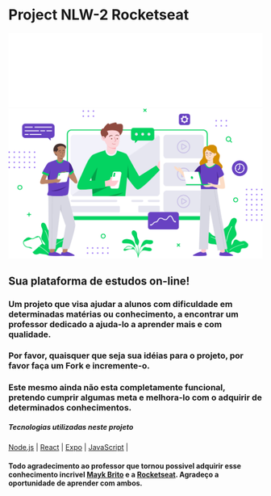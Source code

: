 # Project NLW-2 Rocketseat
<img src="public/images/logo.svg" alt="logotipo">
<img src="public/images/landing.svg" alt="Pagina">

## Sua plataforma de estudos on-line!

### Um projeto que visa ajudar a alunos com dificuldade em determinadas matérias ou conhecimento, a encontrar um professor dedicado a ajuda-lo a aprender mais e com qualidade.



### Por favor, quaisquer que seja sua idéias para o projeto, por favor faça um Fork e incremente-o.

### Este mesmo ainda não esta completamente funcional, pretendo cumprir algumas meta e melhora-lo com o adquirir de determinados conhecimentos.

##### Tecnologias utilizadas neste projeto

[Node.js](https://nodejs.org/en/) | [React](https://reactjs.org)  |  [Expo](https://expo.io/) | [JavaScript](https://javascript.com/) |

#### Todo agradecimento ao professor que tornou possivel adquirir esse conhecimento incrivel [Mayk Brito](https://github.com/maykbrito) e a [Rocketseat](https://github.com/Rocketseat). Agradeço a oportunidade de aprender com ambos.

